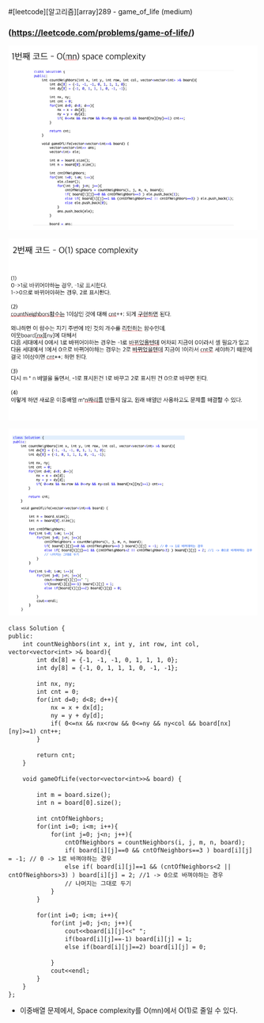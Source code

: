 #[leetcode][알고리즘][array]289 - game_of_life (medium)
### (https://leetcode.com/problems/game-of-life/)



![img34](/image/img34.png)


![img35](/image/img35.png)


![img36](/image/img36.png)
 

 


```
class Solution {
public:
    int countNeighbors(int x, int y, int row, int col, vector<vector<int> >& board){
        int dx[8] = {-1, -1, -1, 0, 1, 1, 1, 0};
        int dy[8] = {-1, 0, 1, 1, 1, 0, -1, -1};
        
        int nx, ny;
        int cnt = 0;
        for(int d=0; d<8; d++){
            nx = x + dx[d];
            ny = y + dy[d];
            if( 0<=nx && nx<row && 0<=ny && ny<col && board[nx][ny]>=1) cnt++;
        }
        
        return cnt;
    }
    
    void gameOfLife(vector<vector<int>>& board) {
        
        int m = board.size();
        int n = board[0].size();
        
        int cntOfNeighbors;
        for(int i=0; i<m; i++){
            for(int j=0; j<n; j++){
                cntOfNeighbors = countNeighbors(i, j, m, n, board);
                if( board[i][j]==0 && cntOfNeighbors==3 ) board[i][j] = -1; // 0 -> 1로 바껴야하는 경우 
                else if( board[i][j]==1 && (cntOfNeighbors<2 || cntOfNeighbors>3) ) board[i][j] = 2; //1 -> 0으로 바껴야하는 경우
                // 나머지는 그대로 두기 
            }
        }
        
        for(int i=0; i<m; i++){
            for(int j=0; j<n; j++){
                cout<<board[i][j]<<" ";
                if(board[i][j]==-1) board[i][j] = 1;
                else if(board[i][j]==2) board[i][j] = 0;
                
            }
            cout<<endl;
        } 
    }
};
```

* 이중배열 문제에서, Space complexity를 O(mn)에서 O(1)로 줄일 수 있다. 

